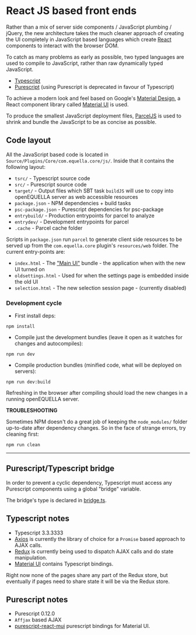 # React JS based front ends

Rather than a mix of server side components / JavaScript plumbing / jQuery, the new architecture takes
the much cleaner approach of creating the UI completely in JavaScript based languages which
create [React](https://reactjs.org/) components to interact with the browser DOM.

To catch as many problems as early as possible, two typed languages are used to
compile to JavaScript, rather than raw dynamically typed JavaScript.

- [Typescript](https://www.typescriptlang.org/)
- [Purescript](http://www.purescript.org/) (using Purescript is deprecated in favour of Typescript)

To achieve a modern look and feel based on Google's [Material Design](https://material.io/), a
React component library called [Material UI](https://material-ui.com/) is used.

To produce the smallest JavaScript deployment files, [ParcelJS](https://parceljs.org/) is used
to shrink and bundle the JavaScript to be as concise as possible.

## Code layout

All the JavaScript based code is located in `Source/Plugins/Core/com.equella.core/js/`.
Inside that it contains the following layout:

- `tsrc/` - Typescript source code
- `src/` - Purescript source code
- `target/` - Output files which SBT task `buildJS` will use to copy into openEQUELLA server as web accessible resources
- `package.json` - NPM dependencies + build tasks
- `psc-package.json` - Purescript dependencies for psc-package
- `entrybuild/` - Production entrypoints for parcel to analyze
- `entrydev/` - Development entrypoints for parcel
- `.cache` - Parcel cache folder

Scripts in `package.json` run `parcel` to generate client side resources to be served up from the `com.equella.core` plugin's `resources/web` folder.
The current entry-points are:

- `index.html` - The ["Main UI"](mainui.md) bundle - the application when with the new UI turned on
- `oldsettings.html` - Used for when the settings page is embedded inside the old UI
- `selection.html` - The new selection session page - (currently disabled)

### Development cycle

- First install deps:

```
npm install
```

- Compile just the development bundles (leave it open as it watches for changes and autocompiles):

```
npm run dev
```

- Compile production bundles (minified code, what will be deployed on servers):

```
npm run dev:build
```

Refreshing in the browser after compiling should load the new changes in a running openEQUELLA server.

**TROUBLESHOOTING**

Sometimes NPM doesn't do a great job of keeping the `node_modules/` folder up-to-date after dependency changes. So in the face of strange errors, try cleaning first:

```bash
npm run clean
```

---

## Purescript/Typescript bridge

In order to prevent a cyclic dependency, Typescript must access any Purescript components using a global "bridge" variable.

The bridge's type is declared in [bridge.ts](../../Source/Plugins/Core/com.equella.core/js/tsrc/api/bridge.ts).

## Typescript notes

- Typescript 3.3.3333
- [Axios](https://github.com/axios/axios) is currently the library of choice for a `Promise` based approach to AJAX calls.
- [Redux](https://redux.js.org/introduction) is currently being used to dispatch AJAX calls and do state manipulation.
- [Material UI](https://material-ui.com/) contains Typescript bindings.

Right now none of the pages share any part of the Redux store, but eventually if pages need to share state it will be via the Redux store.

## Purescript notes

- Purescript 0.12.0
- `Affjax` based AJAX
- [purescript-react-mui](https://github.com/doolse/purescript-react-mui) purescript bindings for Material UI.
